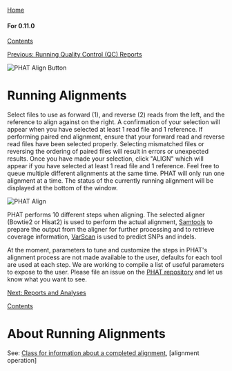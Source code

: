 [Home](https://chgibb.github.io/PHATDocs/)

#### For 0.11.0
[Contents](https://chgibb.github.io/PHATDocs/docs/releases/0.11.0/home)

[Previous: Running Quality Control (QC) Reports](https://chgibb.github.io/PHATDocs/docs/releases/0.11.0/QCReports)

![PHAT Align Button](https://chgibb.github.io//PHATDocs/docs/releases/0.11.0/AlignButton.png)

# Running Alignments
Select files to use as forward (1), and reverse (2) reads from the left, and the reference to align against on the right. A confirmation of your selection will appear when you have selected at least 1 read file and 1 reference. If performing paired end alignment, ensure that your forward read and reverse read files have been selected properly. Selecting mismatched files or reversing the ordering of paired files will result in errors or unexpected results. Once you have made your selection, click "ALIGN" which will appear if you have selected at least 1 read file and 1 reference. Feel free to queue multiple different alignments at the same time. PHAT will only run one alignment at a time. The status of the currently running alignment will be displayed at the bottom of the window.

![PHAT Align](https://chgibb.github.io//PHATDocs/docs/releases/0.11.0/AlignSelected.png)

PHAT performs 10 different steps when aligning. The selected aligner (Bowtie2 or Hisat2) is used to perform the actual alignment, [Samtools](http://www.htslib.org/doc/samtools.html) to prepare the output from the aligner for further processing and to retrieve coverage information, [VarScan](http://dkoboldt.github.io/varscan/) is used to predict SNPs and indels.

At the moment, parameters to tune and customize the steps in PHAT's alignment process are not made available to the user, defaults for each tool are used at each step. We are working to compile a list of useful parameters to expose to the user. Please file an issue on the [PHAT repository](https://github.com/chgibb/PHAT) and let us know what you want to see.

[Next: Reports and Analyses](https://chgibb.github.io/PHATDocs/docs/releases/0.11.0/reportsAndAnalyses)

[Contents](https://chgibb.github.io/PHATDocs/docs/releases/0.11.0/home)


# About Running Alignments
See: [Class for information about a completed alignment](https://github.com/chgibb/PHAT/blob/0.11.0/src/req/alignData.ts), [alignment operation]
